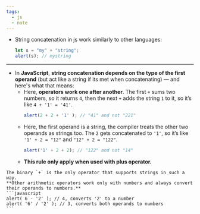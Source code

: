 ```yaml
---
tags:
  - js
  - note
---
```


- String concatenation in js work similarly to other languages:
	```js
	let s = "my" + "string";
	alert(s); // mystring
	```

---

- In **JavaScript**, **string concatenation depends on the type of the first operand** (but act like a string if its met when concatenating) — and here's what that means:
	- Here, **operators work one after another**. The first `+` sums two numbers, so it returns `4`, then the next `+` adds the string `1` to it, so it’s like `4 + '1' = '41'`.
		```js
		alert(2 + 2 + '1' ); // "41" and not "221"
		```
	- Here, the first operand is a string, the compiler treats the other two operands as strings too. The `2` gets concatenated to `'1'`, so it’s like `'1' + 2 = "12"` and `"12" + 2 = "122"`.
		```js
		alert('1' + 2 + 2); // "122" and not "14"
		```
	- **This rule only apply when used with plus operator.**

````ad-note
The binary `+` is the only operator that supports strings in such a way. 
**Other arithmetic operators work only with numbers and always convert their operands to numbers.**
```javascript
alert( 6 - '2' ); // 4, converts '2' to a number
alert( '6' / '2' ); // 3, converts both operands to numbers
```
